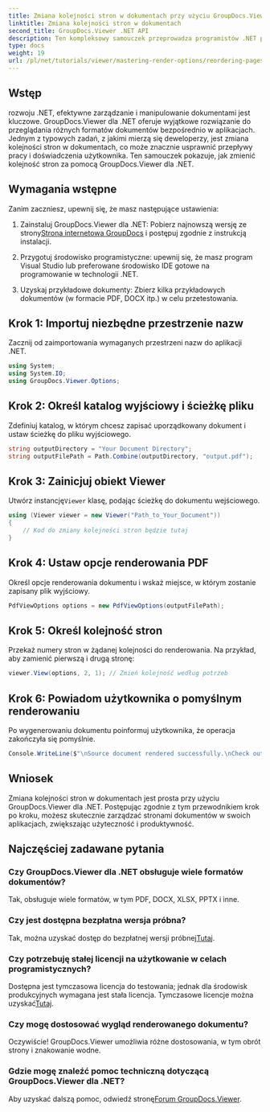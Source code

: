 ```yaml
---
title: Zmiana kolejności stron w dokumentach przy użyciu GroupDocs.Viewer dla .NET
linktitle: Zmiana kolejności stron w dokumentach
second_title: GroupDocs.Viewer .NET API
description: Ten kompleksowy samouczek przeprowadza programistów .NET przez proces zmiany kolejności stron w różnych formatach dokumentów przy użyciu GroupDocs.Viewer dla .NET.
type: docs
weight: 19
url: /pl/net/tutorials/viewer/mastering-render-options/reordering-pages-in-document/
---
```

## Wstęp

rozwoju .NET, efektywne zarządzanie i manipulowanie dokumentami jest kluczowe. GroupDocs.Viewer dla .NET oferuje wyjątkowe rozwiązanie do przeglądania różnych formatów dokumentów bezpośrednio w aplikacjach. Jednym z typowych zadań, z jakimi mierzą się deweloperzy, jest zmiana kolejności stron w dokumentach, co może znacznie usprawnić przepływy pracy i doświadczenia użytkownika. Ten samouczek pokazuje, jak zmienić kolejność stron za pomocą GroupDocs.Viewer dla .NET.

## Wymagania wstępne

Zanim zaczniesz, upewnij się, że masz następujące ustawienia:

1.  Zainstaluj GroupDocs.Viewer dla .NET: Pobierz najnowszą wersję ze strony[Strona internetowa GroupDocs](https://releases.groupdocs.com/viewer/net/) i postępuj zgodnie z instrukcją instalacji.
   
2. Przygotuj środowisko programistyczne: upewnij się, że masz program Visual Studio lub preferowane środowisko IDE gotowe na programowanie w technologii .NET.

3. Uzyskaj przykładowe dokumenty: Zbierz kilka przykładowych dokumentów (w formacie PDF, DOCX itp.) w celu przetestowania.

## Krok 1: Importuj niezbędne przestrzenie nazw

Zacznij od zaimportowania wymaganych przestrzeni nazw do aplikacji .NET.

```csharp
using System;
using System.IO;
using GroupDocs.Viewer.Options;
```

## Krok 2: Określ katalog wyjściowy i ścieżkę pliku

Zdefiniuj katalog, w którym chcesz zapisać uporządkowany dokument i ustaw ścieżkę do pliku wyjściowego.

```csharp
string outputDirectory = "Your Document Directory";
string outputFilePath = Path.Combine(outputDirectory, "output.pdf");
```

## Krok 3: Zainicjuj obiekt Viewer

 Utwórz instancję`Viewer` klasę, podając ścieżkę do dokumentu wejściowego.

```csharp
using (Viewer viewer = new Viewer("Path_to_Your_Document"))
{
    // Kod do zmiany kolejności stron będzie tutaj
}
```

## Krok 4: Ustaw opcje renderowania PDF

Określ opcje renderowania dokumentu i wskaż miejsce, w którym zostanie zapisany plik wyjściowy.

```csharp
PdfViewOptions options = new PdfViewOptions(outputFilePath);
```

## Krok 5: Określ kolejność stron

Przekaż numery stron w żądanej kolejności do renderowania. Na przykład, aby zamienić pierwszą i drugą stronę:

```csharp
viewer.View(options, 2, 1); // Zmień kolejność według potrzeb
```

## Krok 6: Powiadom użytkownika o pomyślnym renderowaniu

Po wygenerowaniu dokumentu poinformuj użytkownika, że operacja zakończyła się pomyślnie.

```csharp
Console.WriteLine($"\nSource document rendered successfully.\nCheck output in {outputDirectory}.");
```

## Wniosek

Zmiana kolejności stron w dokumentach jest prosta przy użyciu GroupDocs.Viewer dla .NET. Postępując zgodnie z tym przewodnikiem krok po kroku, możesz skutecznie zarządzać stronami dokumentów w swoich aplikacjach, zwiększając użyteczność i produktywność.

## Najczęściej zadawane pytania

### Czy GroupDocs.Viewer dla .NET obsługuje wiele formatów dokumentów?
Tak, obsługuje wiele formatów, w tym PDF, DOCX, XLSX, PPTX i inne.

### Czy jest dostępna bezpłatna wersja próbna?
 Tak, można uzyskać dostęp do bezpłatnej wersji próbnej[Tutaj](https://releases.groupdocs.com/).

### Czy potrzebuję stałej licencji na użytkowanie w celach programistycznych?
 Dostępna jest tymczasowa licencja do testowania; jednak dla środowisk produkcyjnych wymagana jest stała licencja. Tymczasowe licencje można uzyskać[Tutaj](https://purchase.groupdocs.com/temporary-license/).

### Czy mogę dostosować wygląd renderowanego dokumentu?
Oczywiście! GroupDocs.Viewer umożliwia różne dostosowania, w tym obrót strony i znakowanie wodne.

### Gdzie mogę znaleźć pomoc techniczną dotyczącą GroupDocs.Viewer dla .NET?
 Aby uzyskać dalszą pomoc, odwiedź stronę[Forum GroupDocs.Viewer](https://forum.groupdocs.com/c/viewer/9).